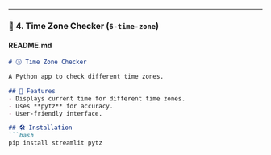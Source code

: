 
---

### **📌 4. Time Zone Checker (`6-time-zone`)**
#### **README.md**
```md
# 🕒 Time Zone Checker

A Python app to check different time zones.

## 🚀 Features
- Displays current time for different time zones.
- Uses **pytz** for accuracy.
- User-friendly interface.

## 🛠️ Installation
```bash
pip install streamlit pytz
